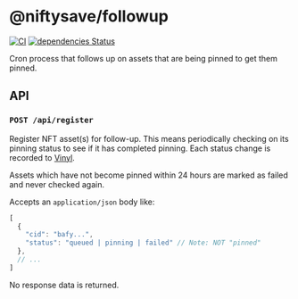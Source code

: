# @niftysave/followup

[![CI](https://github.com/nftstorage/niftysave/actions/workflows/main.yml/badge.svg)](https://github.com/nftstorage/niftysave/actions/workflows/main.yml)
[![dependencies Status](https://status.david-dm.org/gh/nftstorage/niftysave.svg?path=packages%2Ffollowup)](https://david-dm.org/nftstorage/niftysave?path=packages/followup)

Cron process that follows up on assets that are being pinned to get them pinned.

## API

### `POST /api/register`

Register NFT asset(s) for follow-up. This means periodically checking on its pinning status to see if it has completed pinning. Each status change is recorded to [Vinyl](https://github.com/nftstorage/niftysave/tree/main/packages/vinyl).

Assets which have not become pinned within 24 hours are marked as failed and never checked again.

Accepts an `application/json` body like:

```js
[
  {
    "cid": "bafy...",
    "status": "queued | pinning | failed" // Note: NOT "pinned"
  },
  // ...
]
```

No response data is returned.
